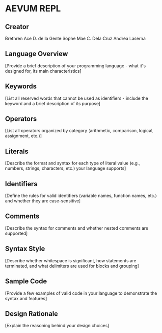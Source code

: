 # AEVUM REPL

## Creator

Brethren Ace D. de la Gente
Sophe Mae C. Dela Cruz
Andrea Laserna

## Language Overview

[Provide a brief description of your programming language - what it's designed for, its main characteristics]

## Keywords

[List all reserved words that cannot be used as identifiers - include the keyword and a brief description of its purpose]

## Operators

[List all operators organized by category (arithmetic, comparison, logical, assignment, etc.)]

## Literals

[Describe the format and syntax for each type of literal value (e.g., numbers, strings, characters, etc.) your language supports]

## Identifiers

[Define the rules for valid identifiers (variable names, function names, etc.) and whether they are case-sensitive]

## Comments

[Describe the syntax for comments and whether nested comments are supported]

## Syntax Style

[Describe whether whitespace is significant, how statements are terminated, and what delimiters are used for blocks and grouping]

## Sample Code

[Provide a few examples of valid code in your language to demonstrate the syntax and features]

## Design Rationale

[Explain the reasoning behind your design choices]

